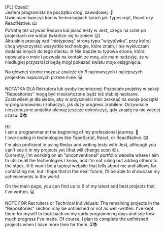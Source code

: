 [PL]
Cześć! <br>
Jestem programista na początku drogi zawodowej. 🚀 <br>
Uwielbiam tworzyć kod w technologiach takich jak Typescript, React czy ReactNative. ⌨️ <br>
Potrafię też używać Reduxa lub pisać testy w Jest, czego na razie po projektach nie widać (wkrótce się to zmieni 😉) <br>
Aktualnie pracuję nad "nietypową" stroną typu "wizytówka", przy której chcę wykorzystać wszystkie technologie, które znam, i nie wykluczam dodania innych do tego stacku. 🌐 Nie będzie to typowa strona, która opowiada o mnie i pozwala na kontakt ze mną, ale mam nadzieję, że w niedługiej przyszłości będę mógł pokazać światu moje osiągnięcia. <br>

Na głównej stronie możesz znaleźć do 6 najnowszych i najlepszych projektów napisanych przeze mnie. 💻 <br>

NOTATKA DLA Rekrutera lub osoby technicznej: Pozostałe projekty w sekcji "Repositories" mogą być nieukończone bądź też słabiej napisane. Zostawiłem je dla siebie, aby w przyszłości móc zerknąć na swoje początki w programowaniu i zobaczyć, jak duży progress zrobiłem. Oczywiście nieskończone projekty planuję jeszcze dokończyć, gdy znajdę na nie więcej czasu. ⏳📚 <br>

Hi! <br>
I am a programmer at the beginning of my professional journey. 🚀 <br>
I love coding in technologies like TypeScript, React, or ReactNative. ⌨️ <br>
I'm also proficient in using Redux and writing tests with Jest, although you can't see it in my projects yet (that will change soon 😉). <br>
Currently, I'm working on an "unconventional" portfolio website where I aim to utilize all the technologies I know, and I'm not ruling out adding others to the stack. 🌐 It won't be a typical website that tells about me and allows for contacting me, but I hope that in the near future, I'll be able to showcase my achievements to the world. <br>

On the main page, you can find up to 6 of my latest and best projects that I've written. 💻 <br>

NOTE FOR Recruiters or Technical Individuals: The remaining projects in the "Repositories" section may be unfinished or not as well-written. I've kept them for myself to look back on my early programming days and see how much progress I've made. Of course, I plan to complete the unfinished projects when I have more time for them. ⏳📚 <br>
<!--
**Etherek/Etherek** is a ✨ _special_ ✨ repository because its `README.md` (this file) appears on your GitHub profile.

Here are some ideas to get you started:

- 🔭 I’m currently working on ...
- 🌱 I’m currently learning ...
- 👯 I’m looking to collaborate on ...
- 🤔 I’m looking for help with ...
- 💬 Ask me about ...
- 📫 How to reach me: ...
- 😄 Pronouns: ...
- ⚡ Fun fact: ...
-->
